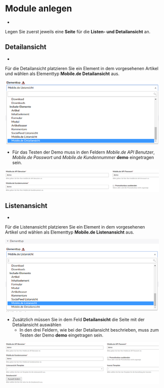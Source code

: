# Module anlegen

* 
Legen Sie zuerst jeweils eine **Seite** für die **Listen- und Detailansicht** an.

## Detailansicht

* 
Für die Detailansicht platzieren Sie ein Element in dem vorgesehenen Artikel und wählen als Elementtyp **Mobile.de Detailansicht** aus.

![](mobilede_auswahl_detailansicht.png)

* Für das Testen der Demo muss in den Feldern *Mobile.de API Benutzer*, *Mobile.de Passwort* und  *Mobile.de Kundennummer* **demo** eingetragen sein.

![](mobilede_auswahl_detailansicht_demo.png)

## Listenansicht

* 
Für die Listenansicht platzieren Sie ein Element in dem vorgesehenen Artikel und wählen als Elementtyp **Mobile.de Listenansicht** aus.

![](mobilede_auswahl_listenansicht.png)

* Zusätzlich müssen Sie in dem Feld **Detailansicht** die Seite mit der Detailansicht auswählen
    * In den drei Feldern, wie bei der Detailansicht beschrieben, muss zum Testen der Demo **demo** eingetragen sein.

![](mobilede_auswahl_listenansicht_demo.png)